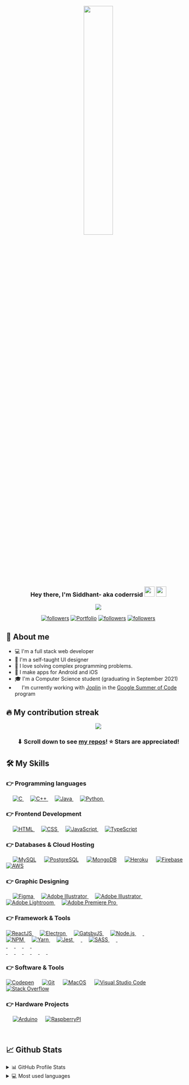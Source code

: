 <p align="center">
<a href="#"><img align="center" width="40%" height="auto" src="https://user-images.githubusercontent.com/35633575/126646551-17e68fa4-3306-4e50-af40-3cc523ad15f4.png" height="175px"/></a>
</p>

<h3 align="center">Hey there, I'm Siddhant- aka coderrsid <img src="https://media.giphy.com/media/hvRJCLFzcasrR4ia7z/giphy.gif" width="28"> 
  <img src="https://emojis.slackmojis.com/emojis/images/1531849430/4246/blob-sunglasses.gif?1531849430" width="28"/>
</h3>
<p align="center">
  <a  href="https://github.com/DenverCoder1/readme-typing-svg"><img src="https://readme-typing-svg.herokuapp.com?lines=Computer+Science+Student;Full+Stack+Web+Developer;Coding%20Enthusiast;Always%20learning%20new%20things&center=true&width=500&height=50"></a>
</p>
<p align="center">
  <a href="https://linkedin.com/coderrsid"><img alt="followers" title="Connect on LinkedIN" src="https://img.shields.io/badge/LinkedIn-0077B5?style=for-the-badge&logo=linkedin&logoColor=white"/></a>
   <a href="https://portfolio.coderrsid.vercel.app/"><img alt="Portfolio" title="Portfolio" src="https://img.shields.io/badge/-Portfolio-000000?style=for-the-badge&logo=koding&logoColor=white"/></a>
    <a href="https://github.com/coderrsid"><img alt="followers" title="Follow me on Github" src="https://img.shields.io/github/followers/coderrsid?color=236ad3&style=for-the-badge&logo=github&label=Follow"/></a>
  <a href="https://mail.google.com/mail/u/0/?fs=1&to=sehgal.siddhant999@gmail.com&su=SUBJECT&body=BODY&tf=cm"><img alt="followers" title="Send MAIL" src="https://img.shields.io/badge/Gmail-D14836?style=for-the-badge&logo=gmail&logoColor=white"/></a>
</p>

## 📖 About me

* 💻 I'm a full stack web developer
* 🎨 I'm a self-taught UI designer
* 🧮 I love solving complex programming problems.
* 📱 I make apps for Android and iOS
* 🎓 I'm a Computer Science student (graduating in September 2021)
* <img src="https://user-images.githubusercontent.com/35633575/126625568-3bb2f7fd-2b97-4fb3-9665-50e9b3277877.png" width=15/> I'm currently working with [Joplin](https://github.com/laurent22/joplin) in the [Google Summer of Code](https://summerofcode.withgoogle.com/) program

## 🔥 My contribution streak

<p align="center"
  <a href="https://github.com/DenverCoder1/github-readme-streak-stats">
    <img src="https://github-readme-streak-stats.herokuapp.com/?user=DenverCoder1#version3"/>
  </a>
</p>

<h3 align="center">⬇ Scroll down to see <a href="https://github.com/coderrsid?tab=repositories">my repos</a>! ⭐ Stars are appreciated!</h3>


## 🛠️ My Skills

### 👉 Programming languages

<p align="left"> 
  &emsp; 
  <a href="https://www.cprogramming.com/" target="_blank"> 
    <img alt="C" src="https://img.shields.io/badge/C-00599C?style=for-the-badge&logo=c&logoColor=white">
  </a> 
  &emsp;
  <a href="https://www.w3schools.com/cpp/" target="_blank"> 
    <img alt="C++" src="https://img.shields.io/badge/C%2B%2B-00599C?style=for-the-badge&logo=c%2B%2B&logoColor=white">
  </a> 
  &emsp;
  <a href="https://www.java.com" target="_blank"> 
    <img alt="Java" src="https://img.shields.io/badge/Java-ED8B00?style=for-the-badge&logo=java&logoColor=white">
  </a>
  &emsp;
   <a href="https://www.python.org" target="_blank">
    <img alt="Python" src="https://img.shields.io/badge/Python-FFD43B?style=for-the-badge&logo=python&logoColor=darkgreen">
  </a>
  &emsp;
</p>

### 👉 Frontend Development
<p align="left"> 
  &emsp; 
  <a href="https://www.w3.org/html/" target="_blank"> 
   <img alt="HTML" src="https://img.shields.io/badge/HTML-239120?style=for-the-badge&logo=html5&logoColor=white">
  </a>   
  &emsp;
  <a href="https://www.w3schools.com/css/" target="_blank">
    <img alt="CSS" src="https://img.shields.io/badge/CSS3-1572B6?style=for-the-badge&logo=css3&logoColor=white">
  </a> 
   &emsp;
   <a href="https://developer.mozilla.org/en-US/docs/Web/JavaScript" target="_blank"> 
     <img alt="JavaScript" src="https://img.shields.io/badge/JavaScript-F7DF1E?style=for-the-badge&logo=javascript&logoColor=black">
   </a>
  &emsp;
  <a href="https://www.typescriptlang.org/" target="_blank"> 
    <img alt="TypeScript" src="https://img.shields.io/badge/TypeScript-007ACC?style=for-the-badge&logo=typescript&logoColor=white"/>
  </a>
</p>

### 👉 Databases & Cloud Hosting
<p align="left">
  &emsp;
    <a href="https://www.mysql.com/"><img alt="MySQL" src="https://img.shields.io/badge/MySQL-00000F?style=for-the-badge&logo=mysql&logoColor=white"></a>
  &emsp;
    <a href="https://www.sqlite.org/"><img alt="PostgreSQL" src ="https://img.shields.io/badge/PostgreSQL-316192?style=for-the-badge&logo=postgresql&logoColor=white"/></a>
  &emsp;
    <a href="https://www.mongodb.com"><img alt="MongoDB" src="https://img.shields.io/badge/MongoDB-4EA94B?style=for-the-badge&logo=mongodb&logoColor=white"></a>
  &emsp;
    <a href="https://www.heroku.com/"><img alt="Heroku" src="https://img.shields.io/badge/Heroku-430098?style=for-the-badge&logo=heroku&logoColor=white"></a>  
  &emsp;
    <a href="https://firebase.google.com/"><img alt="Firebase" src ="https://img.shields.io/badge/firebase-ffca28?style=for-the-badge&logo=firebase&logoColor=black"></a>
  &emsp;
  <a href="https://www.aws.com/"><img alt="AWS" src="https://img.shields.io/badge/Amazon_AWS-232F3E?style=for-the-badge&logo=amazon-aws&logoColor=white"></a>  
 </p>
  
### 👉 Graphic Designing
<p align="left">
  &emsp;
   <a href="https://www.figma.com/" target="_blank"> 
    <img alt="Figma" src="https://img.shields.io/badge/Figma-F24E1E?style=for-the-badge&logo=figma&logoColor=white"/>
  </a> 
  &emsp;
   <a href="https://www.adobe.com/in/products/illustrator.html" target="_blank"> 
    <img alt="Adobe Illustrator" src="https://img.shields.io/badge/Adobe%20Illustrator-FF9A00?style=for-the-badge&logo=adobe%20illustrator&logoColor=white"/>
  </a> 
  &emsp;
   <a href="https://www.adobe.com/in/products/illustrator.html" target="_blank"> 
    <img alt="Adobe Illustrator" src="https://img.shields.io/badge/Adobe%20Illustrator-FF9A00?style=for-the-badge&logo=adobe%20illustrator&logoColor=white"/>
  </a> 
  &emsp;
  <a href="https://www.adobe.com/in/products/photoshop-lightroom.html" target="_blank"> 
    <img alt="Adobe Lightroom" src="https://img.shields.io/badge/Adobe%20Lightroom-31A8FF?style=for-the-badge&logo=Adobe%20Lightroom&logoColor=white"/>
  </a>
   &emsp;
  <a href="https://www.adobe.com/in/products/premiere.html" target="_blank"> 
   <img alt="Adobe Premiere Pro" src="https://img.shields.io/badge/Adobe%20Lightroom-31A8FF?style=for-the-badge&logo=Adobe%20Lightroom&logoColor=white"/>
  </a>
    &emsp;
  
 </p>
 
### 👉 Framework & Tools
<p align="left">
  <a href="reactjs.org" target="_blank"> 
    <img alt="ReactJS" src="https://img.shields.io/badge/React-20232A?style=for-the-badge&logo=react&logoColor=61DAFB"/>
  </a> 
  &emsp;
  <a href="electronjs.org" target="_blank"> 
    <img alt="Electron" src="https://img.shields.io/badge/Electron-2B2E3A?style=for-the-badge&logo=electron&logoColor=9FEAF9"/>
  </a> 
  &emsp;
  <a href="gatsbyjs.com" target="_blank"> 
    <img alt="GatsbyJS" src="https://img.shields.io/badge/Gatsby-663399?style=for-the-badge&logo=gatsby&logoColor=white"/>
  </a> 
  &emsp;
   <a href="www.nodejs.com" target="_blank"> 
    <img alt="Node.js" src="https://img.shields.io/badge/Node.js-339933?style=for-the-badge&logo=nodedotjs&logoColor=white"/>
  </a> 
  &emsp;
   <a href="djangoproject.com" target="_blank"> 
    <img alt="" src="https://img.shields.io/badge/Django-092E20?style=for-the-badge&logo=django&logoColor=green"/>
  </a> 
  &emsp;
  <br>
  <a href="npmjs.com" target="_blank"> 
    <img alt="NPM" src="https://img.shields.io/badge/npm-CB3837?style=for-the-badge&logo=npm&logoColor=white"/>
  </a> 
  &emsp;
  <a href="yarnpkg.com" target="_blank"> 
    <img alt="Yarn" src="https://img.shields.io/badge/Yarn-2C8EBB?style=for-the-badge&logo=yarn&logoColor=white"/>
  </a> 
   &emsp;
	<a href="jestjs.io" target="_blank"> 
    <img alt="Jest" src="https://img.shields.io/badge/Jest-C21325?style=for-the-badge&logo=jest&logoColor=white"/>
  </a> 
  &emsp;
	 <a href="expressjs.org" target="_blank"> 
    <img alt="" src="https://img.shields.io/badge/Express.js-000000?style=for-the-badge&logo=express&logoColor=white"/>
  </a> 
  &emsp;
  <a href="sass-lang.com" target="_blank"> 
    <img alt="SASS" src="https://img.shields.io/badge/Sass-CC6699?style=for-the-badge&logo=sass&logoColor=white"/>
  </a> 
  &emsp;
  <a href="material-ui.com" target="_blank"> 
    <img alt="" src="https://img.shields.io/badge/Material--UI-0081CB?style=for-the-badge&logo=material-ui&logoColor=white"/>
  </a> 
  &emsp;
  <br>
  <a href="styled-components.com" target="_blank"> 
    <img alt="" src="https://img.shields.io/badge/styled--components-DB7093?style=for-the-badge&logo=styled-components&logoColor=white"/>
  </a> 
  &emsp;
  <a href="getbootstrap.com" target="_blank"> 
    <img alt="" src="https://img.shields.io/badge/Bootstrap-563D7C?style=for-the-badge&logo=bootstrap&logoColor=white"/>
  </a>
  &emsp;
  <a href="jquery.com" target="_blank"> 
    <img alt="" src="https://img.shields.io/badge/jQuery-0769AD?style=for-the-badge&logo=jquery&logoColor=white"/>
  </a> 
  &emsp;
  <a href="reactrouter.com" target="_blank"> 
    <img alt="" src="https://img.shields.io/badge/React_Router-CA4245?style=for-the-badge&logo=react-router&logoColor=white"/>
  </a> 
  &emsp;
  <br>
  <a href="reduxjs.org" target="_blank"> 
    <img alt="" src="https://img.shields.io/badge/Redux-593D88?style=for-the-badge&logo=redux&logoColor=white"/>
  </a> 
  &emsp;
   <a href="django-rest-framework.org" target="_blank"> 
    <img alt="" src="https://img.shields.io/badge/DJANGO-REST-ff1709?style=for-the-badge&logo=django&logoColor=white&color=ff1709&labelColor=gray"/>
  </a> 
  &emsp;	
  <a href="flask.pattelsprojects.com" target="_blank"> 
    <img alt="" src="https://img.shields.io/badge/Flask-000000?style=for-the-badge&logo=flask&logoColor=white"/>
  </a> 
  &emsp;	
  <a href="redis.io" target="_blank"> 
    <img alt="" src="https://img.shields.io/badge/redis-CC0000.svg?&style=for-the-badge&logo=redis&logoColor=white"/>
  </a> 
  &emsp;
  <a href="docker.com" target="_blank"> 
    <img alt="" src="https://img.shields.io/badge/Docker-2CA5E0?style=for-the-badge&logo=docker&logoColor=white"/>
  </a> 
  &emsp;
  <a href="nextjs.org" target="_blank"> 
    <img alt="" src="https://img.shields.io/badge/next.js-000000?style=for-the-badge&logo=nextdotjs&logoColor=white"/>
  </a> 
  &emsp;
 </p>

### 👉 Software & Tools
 
<p>
    <a href="#"><img alt="Codepen" src="https://img.shields.io/badge/Codepen-000000?style=for-the-badge&logo=codepen&logoColor=white"></a>
  &emsp;
    <a href="#"><img alt="Git" src="https://img.shields.io/badge/Git-F05032?style=for-the-badge&logo=git&logoColor=white"></a>
  &emsp;
    <a href="#"><img alt="MacOS" src="https://img.shields.io/badge/mac%20os-000000?style=for-the-badge&logo=apple&logoColor=white"></a>
  &emsp;
    <a href="#"><img alt="Visual Studio Code" src="https://img.shields.io/badge/Visual_Studio_Code-0078D4?style=for-the-badge&logo=visual%20studio%20code&logoColor=white"></a>
  &emsp;
    <a href="#"><img alt="Stack Overflow" src="https://img.shields.io/badge/Stack_Overflow-FE7A16?style=for-the-badge&logo=stack-overflow&logoColor=white"></a>
  &emsp;
</p>

 ### 👉 Hardware Projects
 
<p>
   &emsp;
    <a href="#"><img alt="Arduino" src="https://img.shields.io/badge/Arduino-00979D?style=for-the-badge&logo=Arduino&logoColor=white"></a>
  &emsp;
    <a href="#"><img alt="RaspberryPI" src="https://img.shields.io/badge/Raspberry%20Pi-A22846?style=for-the-badge&logo=Raspberry%20Pi&logoColor=white"></a>
  &emsp;
</p>

	

<br/>

## 📈 Github Stats

<!-- https://github.com/anuraghazra/github-readme-stats -->
<details>
  <summary>📊 GitHub Profile Stats</summary>
  <br/>
  <a href="https://github.com/coderrsid/github-readme-stats"><img alt="Coderrsid's Github Stats" src="https://github-readme-stats.vercel.app/api?username=coderrsid&show_icons=true&count_private=true&hide=" /></a>
</details>

<details> 
  <summary>💻 Most used languages</summary>
  <br/>
  <a href="https://github.com/coderrsid/github-readme-stats"><img alt="Coderrsid's Top Languages" src="https://github-readme-stats.vercel.app/api/top-langs/?username=Coderrsid&langs_count=10&layout=compact#" /></a>
  <br/>
  <b>Note:</b> This chart is only a metric of which languages my public code on GitHub consists of and does not reflect my experience or skill level.

-----
Credits: [Siddhant Sehgal](https://github.com/coderrsid)

Last Edited on: 02/07/2021
